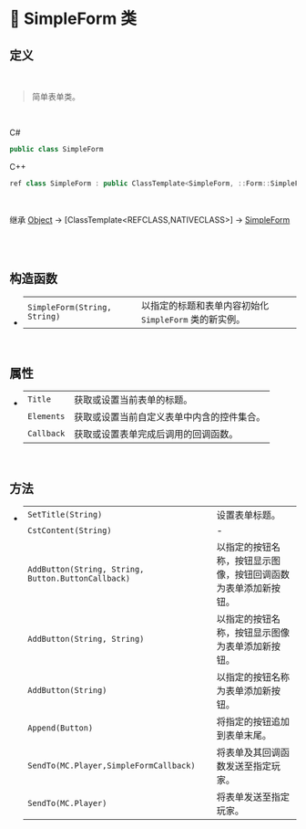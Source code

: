 # 🔖 SimpleForm 类

## 定义

<br>

> 简单表单类。

<br>

C#
```cs
public class SimpleForm
```
C++
```cpp
ref class SimpleForm : public ClassTemplate<SimpleForm, ::Form::SimpleForm>, public FormImpl
```
<br>

继承 [Object](https://docs.microsoft.com/zh-cn/dotnet/api/system.object?view=net-6.0) → [ClassTemplate<REFCLASS,NATIVECLASS>] → [SimpleForm](zh_CN/NET/APIs/Namespace/LLNET.Form/Class/SimpleForm.md)

<br>

<br>

## 构造函数
- 
    |||
    |-|-|
    |`SimpleForm(String, String)`|以指定的标题和表单内容初始化 `SimpleForm` 类的新实例。|

<br>

##  属性
- 
    |||
    |-|-|
    |`Title`|获取或设置当前表单的标题。|
    |`Elements`|获取或设置当前自定义表单中内含的控件集合。|
    |`Callback`|获取或设置表单完成后调用的回调函数。|

<br>

##  方法
- 
    |||
    |-|-|
    |`SetTitle(String)`|设置表单标题。|
    |`CstContent(String)`|-|
    |`AddButton(String, String, Button.ButtonCallback)`|以指定的按钮名称，按钮显示图像，按钮回调函数为表单添加新按钮。|
    |`AddButton(String, String)`|以指定的按钮名称，按钮显示图像为表单添加新按钮。|
    |`AddButton(String)`|以指定的按钮名称为表单添加新按钮。|
    |`Append(Button)`|将指定的按钮追加到表单末尾。|
    |`SendTo(MC.Player,SimpleFormCallback)`|将表单及其回调函数发送至指定玩家。|
    |`SendTo(MC.Player)`|将表单发送至指定玩家。|



